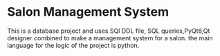 # Salon Management System
This is a database project and uses SQl DDL file, SQL queries,PyQt6,Qt designer combined to make a management system for a salon. the main language for the logic of the project is python.
